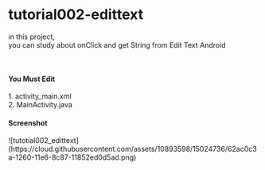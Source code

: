 # tutorial002-edittext

in this project, <br>
you can study about onClick and get String from Edit Text Android

<br>
<h4>You Must Edit</h4>
1. activity_main.xml <br>
2. MainActivity.java <br>

<h4>Screenshot</h4>
![tutotial002_edittext](https://cloud.githubusercontent.com/assets/10893598/15024736/62ac0c3a-1260-11e6-8c87-11852ed0d5ad.png)
